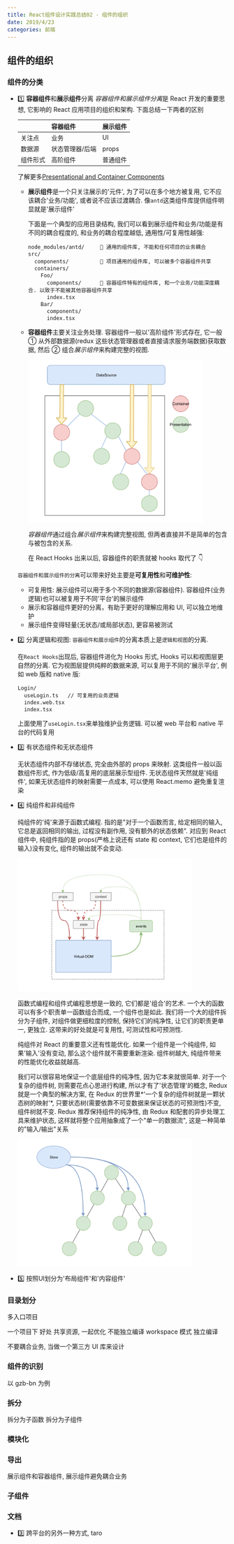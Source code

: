 ```yaml
---
title: React组件设计实践总结02 - 组件的组织
date: 2019/4/23
categories: 前端
---
```


## 组件的组织

### 组件的分类

- 1️⃣ **容器组件**和**展示组件**分离
  *容器组件和展示组件分离*是 React 开发的重要思想, 它影响的 React 应用项目的组织和架构. 下面总结一下两者的区别

  |          | 容器组件        | 展示组件 |
  | -------- | --------------- | -------- |
  | 关注点   | 业务            | UI       |
  | 数据源   | 状态管理器/后端 | props    |
  | 组件形式 | 高阶组件        | 普通组件 |

  了解更多[Presentational and Container Components](https://medium.com/@dan_abramov/smart-and-dumb-components-7ca2f9a7c7d0)

  - **展示组件**是一个只关注展示的'元件', 为了可以在多个地方被复用, 它不应该耦合'业务/功能', 或者说不应该过渡耦合. 像`antd`这类组件库提供组件明显就是'展示组件'

    下面是一个典型的应用目录结构, 我们可以看到展示组件和业务/功能是有不同的耦合程度的, 和业务的耦合程度越低, 通用性/可复用性越强:

    ```shell
    node_modules/antd/     🔴 通用的组件库, 不能和任何项目的业务耦合
    src/
      components/          🔴 项目通用的组件库, 可以被多个容器组件共享
      containers/
        Foo/
          components/      🔴 容器组件特有的组件库, 和一个业务/功能深度耦合. 以致于不能被其他容器组件共享
          index.tsx
        Bar/
          components/
          index.tsx
    ```

  - **容器组件**主要关注业务处理. 容器组件一般以'高阶组件'形式存在, 它一般 ① 从外部数据源(redux 这些状态管理器或者直接请求服务端数据)获取数据, 然后 ② 组合*展示组件*来构建完整的视图.

    <img src="/images/04/container.png" width="400" />

    *容器组件*通过组合*展示组件*来构建完整视图, 但两者直接并不是简单的包含与被包含的关系.

    在 React Hooks 出来以后, 容器组件的职责就被 hooks 取代了 👇

  `容器组件和展示组件的分离`可以带来好处主要是**可复用性**和**可维护性**:

  - 可复用性: 展示组件可以用于多个不同的数据源(容器组件). 容器组件(业务逻辑)也可以被复用于不同'平台'的展示组件
  - 展示和容器组件更好的分离，有助于更好的理解应用和 UI, 可以独立地维护
  - 展示组件变得轻量(无状态/或局部状态), 更容易被测试

- 2️⃣ 分离逻辑和视图: `容器组件和展示组件`的分离本质上是`逻辑和视图`的分离.

  在`React Hooks`出现后, 容器组件进化为 Hooks 形式, Hooks 可以和视图层更自然的分离. 它为视图层提供纯粹的数据来源, 可以复用于不同的'展示平台', 例如 web 版和 native 版:

  ```shell
  Login/
    useLogin.ts   // 可复用的业务逻辑
    index.web.tsx
    index.tsx
  ```

  上面使用了`useLogin.tsx`来单独维护业务逻辑. 可以被 web 平台和 native 平台的代码复用

- 3️⃣ 有状态组件和无状态组件

  无状态组件内部不存储状态, 完全由外部的 props 来映射. 这类组件一般以函数组件形式, 作为低级/高复用的底层展示型组件.
  无状态组件天然就是'纯组件', 如果无状态组件的映射需要一点成本, 可以使用 React.memo 避免重复渲染

- 4️⃣ 纯组件和非纯组件

  纯组件的'纯'来源于函数式编程. 指的是"对于一个函数而言, 给定相同的输入, 它总是返回相同的输出, 过程没有副作用, 没有额外的状态依赖". 对应到 React 组件中, 纯组件指的是 props(严格上说还有 state 和 context, 它们也是组件的输入)没有变化, 组件的输出就不会变动.

  <img src="/images/04/input-output.png" width="400" />

  函数式编程和组件式编程思想是一致的, 它们都是'组合'的艺术. 一个大的函数可以有多个职责单一函数组合而成, 一个组件也是如此. 我们将一个大的组件拆分为子组件, 对组件做更细粒度的控制, 保持它们的纯净性, 让它们的职责更单一, 更独立. 这带来的好处就是可复用性, 可测试性和可预测性.

  纯组件对 React 的重要意义还有性能优化. 如果一个组件是一个纯组件, 如果'输入'没有变动, 那么这个组件就不需要重新渲染. 组件树越大, 纯组件带来的性能优化收益就越高.

  我们可以很容易地保证一个底层组件的纯净性, 因为它本来就很简单. 对于一个复杂的组件树, 则需要花点心思进行构建, 所以才有了'状态管理'的概念, Redux 就是一个典型的解决方案, 在 Redux 的世界里*'一个复杂的组件树就是一颗状态树的映射'*, 只要状态树(需要依靠不可变数据来保证状态的可预测性)不变, 组件树就不变. Redux 推荐保持组件的纯净性, 由 Redux 和配套的异步处理工具来维护状态, 这样就将整个应用抽象成了一个"单一的数据流", 这是一种简单的"输入/输出"关系

  <img src="/images/04/redux.png" width="400" />

- 5️⃣ 按照UI划分为'布局组件'和'内容组件'

### 目录划分

多入口项目

一个项目下
好处
共享资源, 一起优化
不能独立编译
workspace 模式
独立编译

不要耦合业务, 当做一个第三方 UI 库来设计

### 组件的识别

以 gzb-bn 为例

### 拆分

拆分为子函数
拆分为子组件

### 模块化

### 导出

展示组件和容器组件, 展示组件避免耦合业务

### 子组件

### 文档

- 3️⃣ 跨平台的另外一种方式, taro
